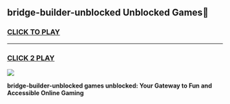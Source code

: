 
## bridge-builder-unblocked Unblocked Games👋
<h3>
<a href="https://news.freeplayer.one?title=bridge-builder-unblocked&ref=16F">CLICK TO PLAY</a></h3>
<hr>

<h3>
<a href="https://news.freeplayer.one?title=bridge-builder-unblocked&ref=16F">CLICK 2 PLAY</a>
  
</h3>

<a href="https://news.freeplayer.one?title=bridge-builder-unblocked&ref=16F/"><img src="https://clearcache.store/games.png"></a>


**bridge-builder-unblocked games unblocked: Your Gateway to Fun and Accessible Online Gaming**
